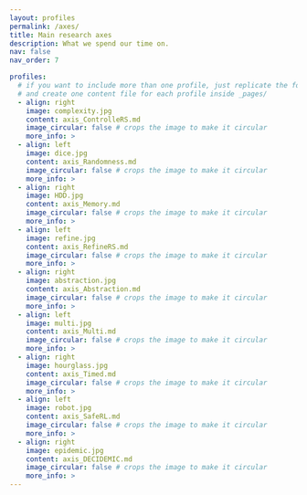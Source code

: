 ```yaml
---
layout: profiles
permalink: /axes/
title: Main research axes
description: What we spend our time on.
nav: false
nav_order: 7

profiles:
  # if you want to include more than one profile, just replicate the following block
  # and create one content file for each profile inside _pages/
  - align: right
    image: complexity.jpg
    content: axis_ControlleRS.md
    image_circular: false # crops the image to make it circular
    more_info: >
  - align: left
    image: dice.jpg
    content: axis_Randomness.md
    image_circular: false # crops the image to make it circular
    more_info: >
  - align: right
    image: HDD.jpg
    content: axis_Memory.md
    image_circular: false # crops the image to make it circular
    more_info: >
  - align: left
    image: refine.jpg
    content: axis_RefineRS.md
    image_circular: false # crops the image to make it circular
    more_info: >
  - align: right
    image: abstraction.jpg
    content: axis_Abstraction.md
    image_circular: false # crops the image to make it circular
    more_info: >
  - align: left
    image: multi.jpg
    content: axis_Multi.md
    image_circular: false # crops the image to make it circular
    more_info: >
  - align: right
    image: hourglass.jpg
    content: axis_Timed.md
    image_circular: false # crops the image to make it circular
    more_info: >
  - align: left
    image: robot.jpg
    content: axis_SafeRL.md
    image_circular: false # crops the image to make it circular
    more_info: >
  - align: right
    image: epidemic.jpg
    content: axis_DECIDEMIC.md
    image_circular: false # crops the image to make it circular
    more_info: >
---
```

